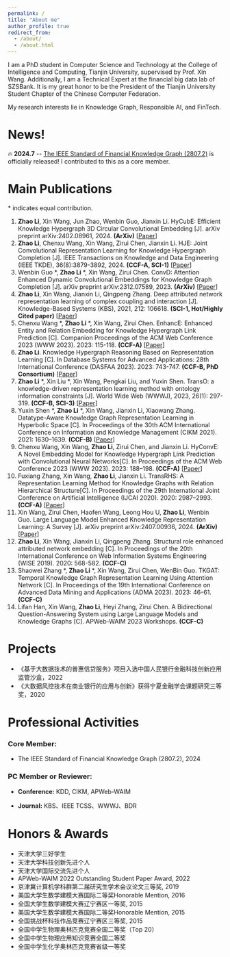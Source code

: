 ```yaml
---
permalink: /
title: "About me"
author_profile: true
redirect_from: 
  - /about/
  - /about.html
---
```




I am a PhD student in Computer Science and Technology at the College of Intelligence and Computing, Tianjin University, supervised by Prof. Xin Wang. Additionally, I am a Technical Expert at the financial big data lab of SZSBank. It is my great honor to be the President of the Tianjin University Student Chapter of the Chinese Computer Federation.

My research interests lie in Knowledge Graph, Responsible AI, and FinTech.





# News!
🔥 **2024.7** -- [The IEEE Standard of Financial Knowledge Graph (2807.2)](https://ieeexplore.ieee.org/abstract/document/10577610) is officially released! I contributed to this as a core member.






# Main Publications
\* indicates equal contribution.

1. **Zhao Li**, Xin Wang, Jun Zhao, Wenbin Guo, Jianxin Li. HyCubE: Efficient Knowledge Hypergraph 3D Circular Convolutional Embedding [J]. arXiv preprint arXiv:2402.08961, 2024. **(ArXiv)** [[Paper](https://arxiv.org/pdf/2402.08961v2)]
2. **Zhao Li**, Chenxu Wang, Xin Wang, Zirui Chen, Jianxin Li. HJE: Joint Convolutional Representation Learning for Knowledge Hypergraph Completion [J]. IEEE Transactions on Knowledge and Data Engineering (IEEE TKDE), 36(8):3879-3892, 2024. **(CCF-A, SCI-1)** [[Paper](https://doi.org/10.1109/TKDE.2024.3365727)]
3. Wenbin Guo \*, **Zhao Li** \*, Xin Wang, Zirui Chen. ConvD: Attention Enhanced Dynamic Convolutional Embeddings for Knowledge Graph Completion [J]. arXiv preprint arXiv:2312.07589, 2023. **(ArXiv)** [[Paper](https://arxiv.org/abs/2312.07589)]
4. **Zhao Li**, Xin Wang, Jianxin Li, Qingpeng Zhang. Deep attributed network representation learning of complex coupling and interaction [J]. Knowledge-Based Systems (KBS), 2021, 212: 106618. **(SCI-1, Hot/Highly Cited paper)** [[Paper](https://doi.org/10.1016/j.knosys.2020.106618)]
5. Chenxu Wang \*, **Zhao Li** \*, Xin Wang, Zirui Chen. EnhancE: Enhanced Entity and Relation Embedding for Knowledge Hypergraph Link Prediction [C]. Companion Proceedings of the ACM Web Conference 2023 (WWW 2023). 2023: 115-118. **(CCF-A)** [[Paper](https://doi.org/10.1145/3543873.3587326)]
6. **Zhao Li**. Knowledge Hypergraph Reasoning Based on Representation Learning [C]. In Database Systems for Advanced Applications: 28th International Conference (DASFAA 2023). 2023: 743-747. **(CCF-B, PhD Consortium)** [[Paper](https://doi.org/10.1007/978-3-031-30678-5_66)]
7. **Zhao Li** \*, Xin Liu \*, Xin Wang, Pengkai Liu, and Yuxin Shen. TransO: a knowledge-driven representation learning method with ontology information constraints [J]. World Wide Web (WWWJ), 2023, 26(1): 297-319. **(CCF-B, SCI-3)** [[Paper](https://doi.org/10.1007/s11280-022-01016-3)]
8. Yuxin Shen \*, **Zhao Li** \*, Xin Wang, Jianxin Li, Xiaowang Zhang. Datatype-Aware Knowledge Graph Representation Learning in Hyperbolic Space [C]. In Proceedings of the 30th ACM International Conference on Information and Knowledge Management (CIKM 2021). 2021: 1630–1639. **(CCF-B)** [[Paper](https://doi.org/10.1145/3459637.3482421)]
9. Chenxu Wang, Xin Wang, **Zhao Li**, Zirui Chen, and Jianxin Li. HyConvE: A Novel Embedding Model for Knowledge Hypergraph Link Prediction with Convolutional Neural Networks[C]. In Proceedings of the ACM Web Conference 2023 (WWW 2023). 2023: 188–198. **(CCF-A)** [[Paper](https://doi.org/10.1145/3543507.3583256)]
10. Fuxiang Zhang, Xin Wang, **Zhao Li**, Jianxin Li. TransRHS: A Representation Learning Method for Knowledge Graphs with Relation Hierarchical Structure[C]. In Proceedings of the 29th International Joint Conference on Artificial Intelligence (IJCAI 2020). 2020: 2987–2993. **(CCF-A)** [[Paper](https://dl.acm.org/doi/abs/10.5555/3491440.3491853)]
11. Xin Wang, Zirui Chen, Haofen Wang, Leong Hou U, **Zhao Li**, Wenbin Guo. Large Language Model Enhanced Knowledge Representation Learning: A Survey [J]. arXiv preprint arXiv:2407.00936, 2024. **(ArXiv)** [[Paper](https://arxiv.org/abs/2407.00936)]
12. **Zhao Li**, Xin Wang, Jianxin Li, Qingpeng Zhang. Structural role enhanced attributed network embedding [C]. In Proceedings of the 20th International Conference on Web Information Systems Engineering (WISE 2019). 2020: 568-582. **(CCF-C)**
13. Shaowei Zhang \*, **Zhao Li** \*, Xin Wang, Zirui Chen, WenBin Guo. TKGAT: Temporal Knowledge Graph Representation Learning Using Attention Network [C]. In Proceedings of the 19th International Conference on Advanced Data Mining and Applications (ADMA 2023). 2023: 46-61. **(CCF-C)**
14. Lifan Han, Xin Wang, **Zhao Li**, Heyi Zhang, Zirui Chen. A Bidirectional Question-Answering System using Large Language Models and Knowledge Graphs [C]. APWeb-WAIM 2023 Workshops. **(CCF-C)**


# Projects
- 《基于大数据技术的普惠信贷服务》项目入选中国人民银行金融科技创新应用监管沙盒，2022
- 《大数据风控技术在商业银行的应用与创新》获得宁夏金融学会课题研究三等奖，2020


# Professional Activities
### Core Member:
- The IEEE Standard of Financial Knowledge Graph (2807.2), 2024



### PC Member or Reviewer:
- **Conference:** KDD, CIKM, APWeb-WAIM

- **Journal:** KBS、IEEE TCSS、WWWJ、BDR








# Honors & Awards
- 天津大学三好学生
- 天津大学科技创新先进个人
- 天津大学国际交流先进个人
- APWeb-WAIM 2022 Outstanding Student Paper Award, 2022
- 京津冀计算机学科群第二届研究生学术会议论文三等奖, 2019
- 美国大学生数学建模大赛国际二等奖Honorable Mention, 2016
- 全国大学生数学建模大赛辽宁赛区一等奖, 2015
- 美国大学生数学建模大赛国际二等奖Honorable Mention, 2015
- 全国挑战杯科技作品竞赛辽宁赛区三等奖, 2015
- 全国中学生物理奥林匹克竞赛全国二等奖（Top 20）
- 全国中学生物理应用知识竞赛全国二等奖
- 全国中学生化学奥林匹克竞赛省级一等奖


